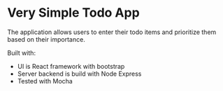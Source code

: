 # Very Simple Todo App
The application allows users to enter their todo items and prioritize them based on their importance.

Built with:
 * UI is React framework with bootstrap
 * Server backend is build with Node Express
 * Tested with Mocha

